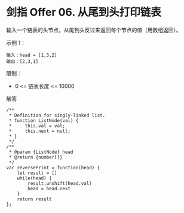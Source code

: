 ﻿# 剑指 Offer 06. 从尾到头打印链表
输入一个链表的头节点，从尾到头反过来返回每个节点的值（用数组返回）。

示例 1：

    输入：head = [1,3,2]
    输出：[2,3,1]

限制：

 - 0 <= 链表长度 <= 10000

解答

    /**
     * Definition for singly-linked list.
     * function ListNode(val) {
     *     this.val = val;
     *     this.next = null;
     * }
     */
    /**
     * @param {ListNode} head
     * @return {number[]}
     */
    var reversePrint = function(head) {
        let result = []
        while(head) {
            result.unshift(head.val)
            head = head.next
        }
        return result
    };